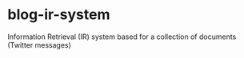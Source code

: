 # blog-ir-system
Information Retrieval (IR) system based for a collection of documents (Twitter messages)
